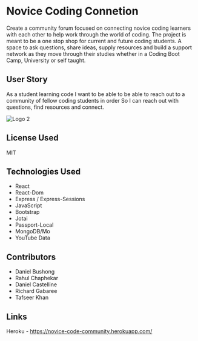 # Novice Coding Connetion

Create a community forum focused on connecting novice coding learners with each other to help work through the world of coding. The project is meant to be a one stop shop for current and future coding students. A space to ask questions, share ideas, supply resources and build a support network as they move through their studies whether in a Coding Boot Camp, University or self taught.

## User Story

As a student learning code
I want to be able to be able to reach out to a community of fellow coding students in order
So I can reach out with questions, find resources and connect.

![Logo 2](https://user-images.githubusercontent.com/75283753/112507807-fad98880-8d5c-11eb-9dfb-c4254475b08d.png)

## License Used

MIT

## Technologies Used

* React
* React-Dom
* Express / Express-Sessions
* JavaScript
* Bootstrap
* Jotai
* Passport-Local
* MongoDB/Mo
* YouTube Data 

## Contributors

* Daniel Bushong
* Rahul Chaphekar
* Daniel Castelline
* Richard Gabaree
* Tafseer Khan

## Links

Heroku - https://novice-code-community.herokuapp.com/
